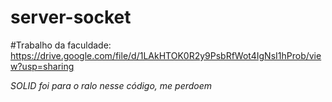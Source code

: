 # server-socket

#Trabalho da faculdade: 
https://drive.google.com/file/d/1LAkHTOK0R2y9PsbRfWot4IgNsI1hProb/view?usp=sharing

*SOLID foi para o ralo nesse código, me perdoem*
